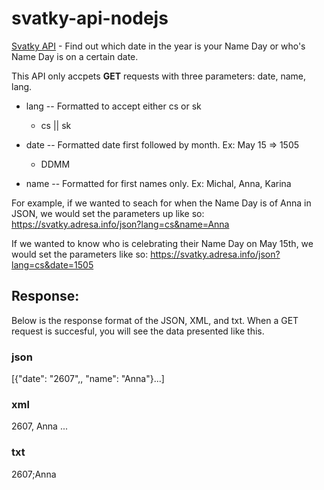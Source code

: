 svatky-api-nodejs
=================

[Svatky API](https://svatky.adresa.info/) - Find out which date in the year is your Name Day or who's Name Day is on a certain date.

This API only accpets **GET** requests with three parameters: date, name, lang.

* lang -- Formatted to accept either cs or sk
    * cs || sk

* date -- Formatted date first followed by month. Ex: May 15 => 1505
    * DDMM

* name -- Formatted for first names only. Ex: Michal, Anna, Karina


For example, if we wanted to seach for when the Name Day is of Anna in JSON, we would set the parameters up like so:
https://svatky.adresa.info/json?lang=cs&name=Anna

If we wanted to know who is celebrating their Name Day on May 15th, we would set the parameters like so:
https://svatky.adresa.info/json?lang=cs&date=1505


## Response: 
Below is the response format of the JSON, XML, and txt. When a GET request is succesful, you will see the data presented like this.

### json
[{"date":  "2607",, "name": "Anna"}...]

### xml

<?xml version="1.0" encoding="UTF-8"?>
<svatky>
    <svatek>
        <date>2607,</date>
        <name>Anna</name>
    </svatek>
    ...
</svatky>
                    
### txt
2607;Anna
